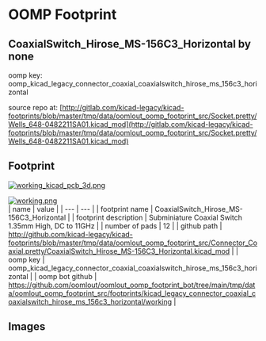 # OOMP Footprint  
## CoaxialSwitch_Hirose_MS-156C3_Horizontal  by none  
  
oomp key: oomp_kicad_legacy_connector_coaxial_coaxialswitch_hirose_ms_156c3_horizontal  
  
source repo at: [http://gitlab.com/kicad-legacy/kicad-footprints/blob/master/tmp/data/oomlout_oomp_footprint_src/Socket.pretty/Wells_648-0482211SA01.kicad_mod](http://gitlab.com/kicad-legacy/kicad-footprints/blob/master/tmp/data/oomlout_oomp_footprint_src/Socket.pretty/Wells_648-0482211SA01.kicad_mod)  
## Footprint  
  
[![working_kicad_pcb_3d.png](working_kicad_pcb_3d_600.png)](working_kicad_pcb_3d.png)  
  
[![working.png](working_600.png)](working.png)  
| name | value | 
| --- | --- | 
| footprint name | CoaxialSwitch_Hirose_MS-156C3_Horizontal | 
| footprint description | Subminiature Coaxial Switch 1.35mm High, DC to 11GHz | 
| number of pads | 12 | 
| github path | http://github.com/kicad-legacy/kicad-footprints/blob/master/tmp/data/oomlout_oomp_footprint_src/Connector_Coaxial.pretty/CoaxialSwitch_Hirose_MS-156C3_Horizontal.kicad_mod | 
| oomp key | oomp_kicad_legacy_connector_coaxial_coaxialswitch_hirose_ms_156c3_horizontal | 
| oomp bot github | https://github.com/oomlout/oomlout_oomp_footprint_bot/tree/main/tmp/data/oomlout_oomp_footprint_src/footprints/kicad_legacy_connector_coaxial_coaxialswitch_hirose_ms_156c3_horizontal/working | 
## Images  
